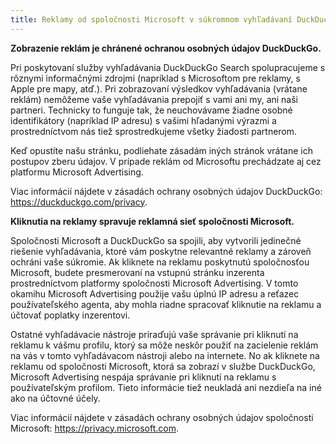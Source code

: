 ```yaml
---
title: Reklamy od spoločnosti Microsoft v súkromnom vyhľadávaní DuckDuckGo
---
```


**Zobrazenie reklám je chránené ochranou osobných údajov DuckDuckGo.**

Pri poskytovaní služby vyhľadávania DuckDuckGo Search spolupracujeme s rôznymi informačnými zdrojmi (napríklad s Microsoftom pre reklamy, s Apple pre mapy, atď.). Pri zobrazovaní výsledkov vyhľadávania (vrátane reklám) nemôžeme vaše vyhľadávania prepojiť s vami ani my, ani naši partneri. Technicky to funguje tak, že neuchovávame žiadne osobné identifikátory (napríklad IP adresu) s vašimi hľadanými výrazmi a prostredníctvom nás tiež sprostredkujeme všetky žiadosti partnerom.

Keď opustíte našu stránku, podliehate zásadám iných stránok vrátane ich postupov zberu údajov. V prípade reklám od Microsoftu prechádzate aj cez platformu Microsoft Advertising.

Viac informácií nájdete v zásadách ochrany osobných údajov DuckDuckGo: https://duckduckgo.com/privacy.

**Kliknutia na reklamy spravuje reklamná sieť spoločnosti Microsoft.**

Spoločnosti Microsoft a DuckDuckGo sa spojili, aby vytvorili jedinečné riešenie vyhľadávania, ktoré vám poskytne relevantné reklamy a zároveň ochráni vaše súkromie. Ak kliknete na reklamu poskytnutú spoločnosťou Microsoft, budete presmerovaní na vstupnú stránku inzerenta prostredníctvom platformy spoločnosti Microsoft Advertising. V tomto okamihu Microsoft Advertising použije vašu úplnú IP adresu a reťazec používateľského agenta, aby mohla riadne spracovať kliknutie na reklamu a účtovať poplatky inzerentovi.

Ostatné vyhľadávacie nástroje priraďujú vaše správanie pri kliknutí na reklamu k vášmu profilu, ktorý sa môže neskôr použiť na zacielenie reklám na vás v tomto vyhľadávacom nástroji alebo na internete. No ak kliknete na reklamu od spoločnosti Microsoft, ktorá sa zobrazí v službe DuckDuckGo, Microsoft Advertising nespája správanie pri kliknutí na reklamu s používateľským profilom. Tieto informácie tiež neukladá ani nezdieľa na iné ako na účtovné účely.

Viac informácií nájdete v zásadách ochrany osobných údajov spoločnosti Microsoft: https://privacy.microsoft.com.
